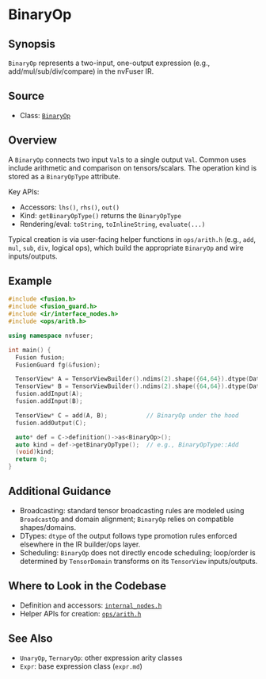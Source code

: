 # BinaryOp

## Synopsis
`BinaryOp` represents a two-input, one-output expression (e.g., add/mul/sub/div/compare) in the nvFuser IR.

## Source
- Class: [`BinaryOp`](../../../csrc/ir/internal_nodes.h#L425)

## Overview
A `BinaryOp` connects two input `Val`s to a single output `Val`. Common uses include arithmetic and comparison on tensors/scalars. The operation kind is stored as a `BinaryOpType` attribute.

Key APIs:
- Accessors: `lhs()`, `rhs()`, `out()`
- Kind: `getBinaryOpType()` returns the `BinaryOpType`
- Rendering/eval: `toString`, `toInlineString`, `evaluate(...)`

Typical creation is via user-facing helper functions in `ops/arith.h` (e.g., `add`, `mul`, `sub`, `div`, logical ops), which build the appropriate `BinaryOp` and wire inputs/outputs.

## Example
```cpp
#include <fusion.h>
#include <fusion_guard.h>
#include <ir/interface_nodes.h>
#include <ops/arith.h>

using namespace nvfuser;

int main() {
  Fusion fusion;
  FusionGuard fg(&fusion);

  TensorView* A = TensorViewBuilder().ndims(2).shape({64,64}).dtype(DataType::Float).contiguity(true).build();
  TensorView* B = TensorViewBuilder().ndims(2).shape({64,64}).dtype(DataType::Float).contiguity(true).build();
  fusion.addInput(A);
  fusion.addInput(B);

  TensorView* C = add(A, B);           // BinaryOp under the hood
  fusion.addOutput(C);

  auto* def = C->definition()->as<BinaryOp>();
  auto kind = def->getBinaryOpType();  // e.g., BinaryOpType::Add
  (void)kind;
  return 0;
}
```

## Additional Guidance
- Broadcasting: standard tensor broadcasting rules are modeled using `BroadcastOp` and domain alignment; `BinaryOp` relies on compatible shapes/domains.
- DTypes: `dtype` of the output follows type promotion rules enforced elsewhere in the IR builder/ops layer.
- Scheduling: `BinaryOp` does not directly encode scheduling; loop/order is determined by `TensorDomain` transforms on its `TensorView` inputs/outputs.

## Where to Look in the Codebase
- Definition and accessors: [`internal_nodes.h`](../../../csrc/ir/internal_nodes.h#L421)
- Helper APIs for creation: [`ops/arith.h`](../../../csrc/ops/arith.h)

## See Also
- `UnaryOp`, `TernaryOp`: other expression arity classes
- `Expr`: base expression class (`expr.md`)
